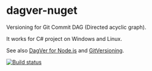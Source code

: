  # dagver-nuget
Versioning for Git Commit DAG (Directed acyclic graph).

It works for C# project on Windows and Linux.

See also [DagVer for Node.js](https://github.com/sergey-shandar/dagver) and [GitVersioning](https://github.com/AArnott/Nerdbank.GitVersioning).

[![Build status](https://ci.appveyor.com/api/projects/status/q4b0u1lsdj7xt1wt?svg=true)](https://ci.appveyor.com/project/sergey-shandar/dagver-nuget)
